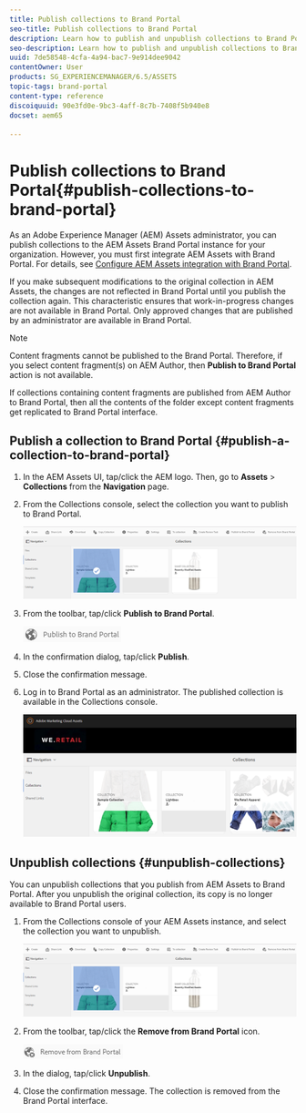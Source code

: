 ```yaml
---
title: Publish collections to Brand Portal
seo-title: Publish collections to Brand Portal
description: Learn how to publish and unpublish collections to Brand Portal.
seo-description: Learn how to publish and unpublish collections to Brand Portal.
uuid: 7de58548-4cfa-4a94-bac7-9e914dee9042
contentOwner: User
products: SG_EXPERIENCEMANAGER/6.5/ASSETS
topic-tags: brand-portal
content-type: reference
discoiquuid: 90e3fd0e-9bc3-4aff-8c7b-7408f5b940e8
docset: aem65

---
```


# Publish collections to Brand Portal{#publish-collections-to-brand-portal}

As an Adobe Experience Manager (AEM) Assets administrator, you can publish collections to the AEM Assets Brand Portal instance for your organization. However, you must first integrate AEM Assets with Brand Portal. For details, see [Configure AEM Assets integration with Brand Portal](/help/assets/brand-portal-configuring-integration.md).

If you make subsequent modifications to the original collection in AEM Assets, the changes are not reflected in Brand Portal until you publish the collection again. This characteristic ensures that work-in-progress changes are not available in Brand Portal. Only approved changes that are published by an administrator are available in Brand Portal.

>[!NOTE]
>
>Content fragments cannot be published to the Brand Portal. Therefore, if you select content fragment(s) on AEM Author, then **Publish to Brand Portal** action is not available.
>
>If collections containing content fragments are published from AEM Author to Brand Portal, then all the contents of the folder except content fragments get replicated to Brand Portal interface.

## Publish a collection to Brand Portal {#publish-a-collection-to-brand-portal}

1. In the AEM Assets UI, tap/click the AEM logo. Then, go to **Assets** &gt; **Collections** from the **Navigation** page.
1. From the Collections console, select the collection you want to publish to Brand Portal.

   ![select_collection](assets/select_collection.png)

1. From the toolbar, tap/click **Publish to Brand Portal**.

   ![publish_to_bp_icon](assets/publish_to_bp_icon.png)

1. In the confirmation dialog, tap/click **Publish**.
1. Close the confirmation message.
1. Log in to Brand Portal as an administrator. The published collection is available in the Collections console.

   ![published collection](assets/published_collection.png)

## Unpublish collections {#unpublish-collections}

You can unpublish collections that you publish from AEM Assets to Brand Portal. After you unpublish the original collection, its copy is no longer available to Brand Portal users.

1. From the Collections console of your AEM Assets instance, and select the collection you want to unpublish.

   ![select_collection-1](assets/select_collection-1.png)

1. From the toolbar, tap/click the **Remove from Brand Portal** icon.

   ![remove_from_bp_icon](assets/remove_from_bp_icon.png)

1. In the dialog, tap/click **Unpublish**.
1. Close the confirmation message. The collection is removed from the Brand Portal interface.

